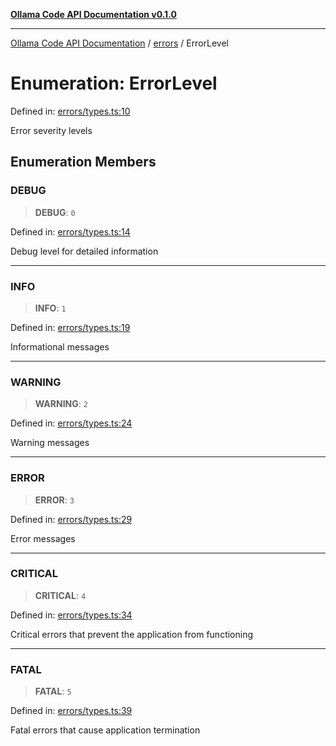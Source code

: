 [**Ollama Code API Documentation v0.1.0**](../../README.md)

***

[Ollama Code API Documentation](../../modules.md) / [errors](../README.md) / ErrorLevel

# Enumeration: ErrorLevel

Defined in: [errors/types.ts:10](https://github.com/erichchampion/ollama-code/blob/78170438060c778413879e5a38e477096b574d9c/ollama-code/src/errors/types.ts#L10)

Error severity levels

## Enumeration Members

### DEBUG

> **DEBUG**: `0`

Defined in: [errors/types.ts:14](https://github.com/erichchampion/ollama-code/blob/78170438060c778413879e5a38e477096b574d9c/ollama-code/src/errors/types.ts#L14)

Debug level for detailed information

***

### INFO

> **INFO**: `1`

Defined in: [errors/types.ts:19](https://github.com/erichchampion/ollama-code/blob/78170438060c778413879e5a38e477096b574d9c/ollama-code/src/errors/types.ts#L19)

Informational messages

***

### WARNING

> **WARNING**: `2`

Defined in: [errors/types.ts:24](https://github.com/erichchampion/ollama-code/blob/78170438060c778413879e5a38e477096b574d9c/ollama-code/src/errors/types.ts#L24)

Warning messages

***

### ERROR

> **ERROR**: `3`

Defined in: [errors/types.ts:29](https://github.com/erichchampion/ollama-code/blob/78170438060c778413879e5a38e477096b574d9c/ollama-code/src/errors/types.ts#L29)

Error messages

***

### CRITICAL

> **CRITICAL**: `4`

Defined in: [errors/types.ts:34](https://github.com/erichchampion/ollama-code/blob/78170438060c778413879e5a38e477096b574d9c/ollama-code/src/errors/types.ts#L34)

Critical errors that prevent the application from functioning

***

### FATAL

> **FATAL**: `5`

Defined in: [errors/types.ts:39](https://github.com/erichchampion/ollama-code/blob/78170438060c778413879e5a38e477096b574d9c/ollama-code/src/errors/types.ts#L39)

Fatal errors that cause application termination
